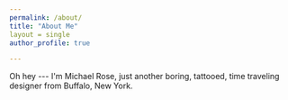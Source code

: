 ```yaml
---
permalink: /about/
title: "About Me"
layout = single
author_profile: true

---
```


Oh hey --- I'm Michael Rose, just another boring, tattooed, time traveling designer from Buffalo, New York.
